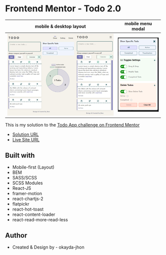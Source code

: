 # Frontend Mentor - Todo 2.0

| mobile & desktop layout                  | mobile menu modal                  |
| ---------------------------------------- | ---------------------------------- |
| ![mobile & desktop layout](./image1.jpg) | ![mobile menu modal](./image2.png) |

This is my solution to the [Todo App challenge on Frontend Mentor](https://www.frontendmentor.io/challenges/todo-app-Su1_KokOW/hub/todo-app-1LV3kQB5Gf)

- [Solution URL](https://www.frontendmentor.io/challenges/todo-app-Su1_KokOW/hub/todo-app-1LV3kQB5Gf)
- [Live Site URL](https://jhon-okayda-todo-app.netlify.app/)

## Built with

- Mobile-first (Layout)
- BEM
- SASS/SCSS
- SCSS Modules
- React-JS
- framer-motion
- react-chartjs-2
- flatpickr
- react-hot-toast
- react-content-loader
- react-read-more-read-less

## Author

- Created & Design by - okayda-jhon
